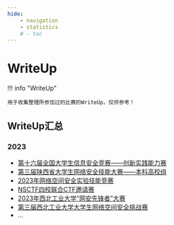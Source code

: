 ```yaml
---
hide:
    - navigation
    - statistics
    # - toc
---
```

# WriteUp

!!! info "WriteUp"

    用于收集整理所参加过的比赛的WriteUp，仅供参考！


## WriteUp汇总

### 2023

+ [第十六届全国大学生信息安全竞赛——创新实践能力赛](第十六届全国大学生信息安全竞赛——创新实践能力赛/writeup.md)
+ [第三届陕西省大学生网络安全技能大赛——本科高校组](2023年第三届陕西省大学生网络安全技能大赛--本科高校组/writeup.md)
+ [2023年网络空间安全实验技能竞赛](2023年网络空间安全实验技能竞赛/writeup.md)
+ [NSCTF四校联合CTF邀请赛](NSCTF四校联合CTF邀请赛/writeup.md)
+ [2023年西北工业大学“网安先锋者”大赛](2023年西北工业大学“网安先锋者”大赛/writeup.md)
+ [第三届西北工业大学大学生网络空间安全挑战赛](第三届西北工业大学大学生网络空间安全挑战赛/writeup.md)
+ ...
